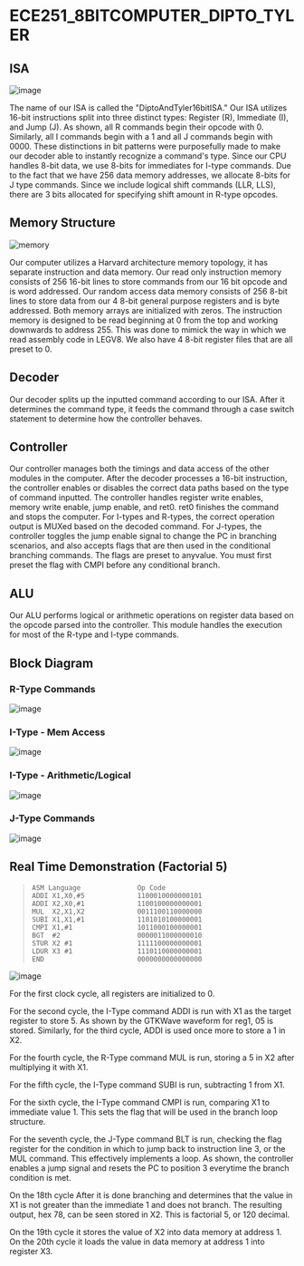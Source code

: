 # ECE251_8BITCOMPUTER_DIPTO_TYLER

## ISA
![image](https://user-images.githubusercontent.com/73661624/168514920-80d103dd-6664-4021-a03c-e63296271658.png)

The name of our ISA is called the "DiptoAndTyler16bitISA." Our ISA utilizes 16-bit instructions split into three distinct types: Register (R), Immediate (I), and Jump (J). As shown, all R commands begin their opcode with 0. Similarly, all I commands begin with a 1 and all J commands begin with 0000. These distinctions in bit patterns were purposefully made to make our decoder able to instantly recognize a command's type. Since our CPU handles 8-bit data, we use 8-bits for immediates for I-type commands. Due to the fact that we have 256 data memory addresses, we allocate 8-bits for J type commands. Since we include logical shift commands (LLR, LLS), there are 3 bits allocated for specifying shift amount in R-type opcodes.

## Memory Structure
![memory](https://user-images.githubusercontent.com/73661624/168411484-789eac2c-4a5e-4749-b3dc-24fc11a2f668.jpg)

Our computer utilizes a Harvard architecture memory topology, it has separate instruction and data memory. Our read only instruction memory consists of 256 16-bit lines to store commands from our 16 bit opcode and is word addressed. Our random access data memory consists of 256 8-bit lines to store data from our 4 8-bit general purpose registers and is byte addressed. Both memory arrays are initialized with zeros. The instruction memory is designed to be read beginning at 0 from the top and working downwards to address 255. This was done to mimick the way in which we read assembly code in LEGV8. We also have 4 8-bit register files that are all preset to 0.

## Decoder
Our decoder splits up the inputted command according to our ISA. After it determines the command type, it feeds the command through a case switch statement to determine how the controller behaves. 

## Controller
Our controller manages both the timings and data access of the other modules in the computer. After the decoder processes a 16-bit instruction, the controller enables or disables the correct data paths based on the type of command inputted. The controller handles register write enables, memory write enable, jump enable, and ret0. ret0 finishes the command and stops the computer. For I-types and R-types, the correct operation output is MUXed based on the decoded command. For J-types, the controller toggles the jump enable signal to change the PC in branching scenarios, and also accepts flags that are then used in the conditional branching commands. The flags are preset to anyvalue. You must first preset the flag with CMPI before any conditional branch.

## ALU
Our ALU performs logical or arithmetic operations on register data based on the opcode parsed into the controller. This module handles the execution for most of the R-type and I-type commands. 

## Block Diagram

### R-Type Commands
![image](https://user-images.githubusercontent.com/73661624/168454807-0177bf9d-5cbe-4426-a63a-260496325be0.png)

### I-Type - Mem Access
![image](https://user-images.githubusercontent.com/73661624/168454901-03550f38-7b67-4851-b287-599f16f7464a.png)

### I-Type - Arithmetic/Logical
![image](https://user-images.githubusercontent.com/73661624/168454892-048b6675-5fc3-4053-a220-98611696dba3.png)

### J-Type Commands
![image](https://user-images.githubusercontent.com/73661624/168454859-b61514a3-99ea-45dc-8d02-8ac88413422c.png)


## Real Time Demonstration (Factorial 5)
>     ASM Language              Op Code
>     ADDI X1,X0,#5             1100010000000101
>     ADDI X2,X0,#1             1100100000000001
>     MUL  X2,X1,X2             0011100110000000
>     SUBI X1,X1,#1             1101010100000001
>     CMPI X1,#1                1011000100000001
>     BGT  #2                   0000011000000010
>     STUR X2 #1                1111100000000001
>     LDUR X3 #1                1110110000000001
>     END                       0000000000000000

![image](https://user-images.githubusercontent.com/73661624/168452265-0b4e46d0-4c0b-4cec-b0b8-b38747cc71fc.png)

For the first clock cycle, all registers are initialized to 0.

For the second cycle, the I-Type command ADDI is run with X1 as the target register to store 5. As shown by the GTKWave waveform for reg1, 05 is stored. Similarly, for the third cycle, ADDI is used once more to store a 1 in X2. 

For the fourth cycle, the R-Type command MUL is run, storing a 5 in X2 after multiplying it with X1. 

For the fifth cycle, the I-Type command SUBI is run, subtracting 1 from X1.

For the sixth cycle, the I-Type command CMPI is run, comparing X1 to immediate value 1. This sets the flag that will be used in the branch loop structure.

For the seventh cycle, the J-Type command BLT is run, checking the flag register for the condition in which to jump back to instruction line 3, or the MUL command. This effectively implements a loop. As shown, the controller enables a jump signal and resets the PC to position 3 everytime the branch condition is met. 
 
On the 18th cycle After it is done branching and determines that the value in X1 is not greater than the immediate 1 and does not branch. The resulting output, hex 78, can be seen stored in X2. This is factorial 5, or 120 decimal. 

On the 19th cycle it stores the value of X2 into data memory at address 1.
On the 20th cycle it loads the value in data memory at address 1 into register X3.
